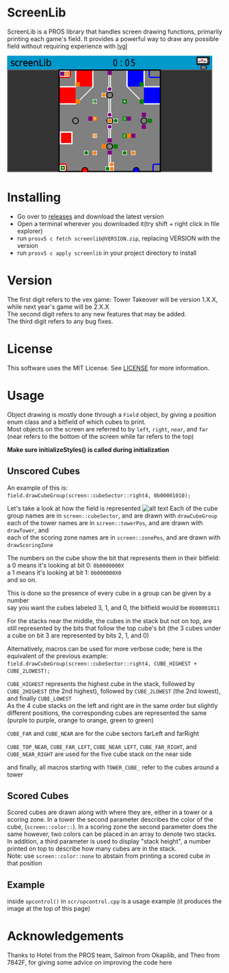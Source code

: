ScreenLib
=========
ScreenLib is a PROS library that handles screen drawing functions,
primarily printing each game's field. It provides a powerful way to
draw any possible field without requiring experience with [lvgl](https://littlevgl.com/)

![alt text](./Example.png "Example")

Installing
==========
* Go over to [releases](https://github.com/SpencerJ21/screenlib/releases) and download the latest version
* Open a terminal wherever you downloaded it(try shift + right click in file explorer)
* run `prosv5 c fetch screenlib@VERSION.zip`, replacing VERSION with the version
* run `prosv5 c apply screenlib` in your project directory to install

Version
=======
The first digit refers to the vex game: Tower Takeover will be version 1.X.X, while next year's game will be 2.X.X  
The second digit refers to any new features that may be added.  
The third digit refers to any bug fixes.  

License
=======
This software uses the MIT License. See [LICENSE](LICENSE) for more information.

Usage
=====
Object drawing is mostly done through a `Field` object, by giving a position enum class and a bitfield of which cubes to print.  
Most objects on the screen are referred to by `left`, `right`, `near`, and `far` (near refers to the bottom of the screen while far refers to the top)

**Make sure initializeStyles() is called during initialization**

Unscored Cubes
--------------
An example of this is:  
`field.drawCubeGroup(screen::cubeSector::right4, 0b00001010);`

Let's take a look at how the field is represented
![alt text](./Field.png "Labeled Field")
Each of the cube group names are in `screen::cubeSector`, and are drawn with `drawCubeGroup`  
each of the tower names are in `screen::towerPos`, and are drawn with `drawTower`, and  
each of the scoring zone names are in `screen::zonePos`, and are drawn with `drawScoringZone`  

The numbers on the cube show the bit that represents them in their bitfield:  
a 0 means it's looking at bit 0: `0b0000000X`  
a 1 means it's looking at bit 1: `0b000000X0`  
and so on.

This is done so the presence of every cube in a group can be given by a number  
say you want the cubes labeled 3, 1, and 0, the bitfield would be `0b00001011`  

For the stacks near the middle, the cubes in the stack but not on top, are still represented by the bits that follow the top cube's bit (the 3 cubes under a cube on bit 3 are represented by bits 2, 1, and 0)

Alternatively, macros can be used for more verbose code; here is the equivalent of the previous example:  
`field.drawCubeGroup(screen::cubeSector::right4, CUBE_HIGHEST + CUBE_2LOWEST);`

`CUBE_HIGHEST` represents the highest cube in the stack, followed by `CUBE_2HIGHEST` (the 2nd highest), followed by `CUBE_2LOWEST` (the 2nd lowest), and finally `CUBE_LOWEST`  
As the 4 cube stacks on the left and right are in the same order but slightly different positions, the corresponding cubes are represented the same (purple to purple, orange to orange, green to green)

`CUBE_FAR` and `CUBE_NEAR` are for the cube sectors farLeft and farRight

`CUBE_TOP_NEAR`, `CUBE_FAR_LEFT`, `CUBE_NEAR_LEFT`, `CUBE_FAR_RIGHT`, and `CUBE_NEAR_RIGHT` are used for the five cube stack on the near side

and finally, all macros starting with `TOWER_CUBE_` refer to the cubes around a tower

Scored Cubes
------------
Scored cubes are drawn along with where they are, either in a tower or a scoring zone. In a tower the second parameter describes the color of the cube,
(`screen::color::`). In a scoring zone the second parameter does the same however, two colors can be placed in an array to denote two stacks. In addition,
a third parameter is used to display "stack height", a number printed on top to describe how many cubes are in the stack.  
Note: use `screen::color::none` to abstain from printing a scored cube in that position

Example
-------
inside `opcontrol()` in `scr/opcontrol.cpp` is a usage example (it produces the image at the top of this page)

Acknowledgements
================
Thanks to Hotel from the PROS team, Salmon from Okapilib, and Theo from 7842F, for giving some advice on improving the code here
